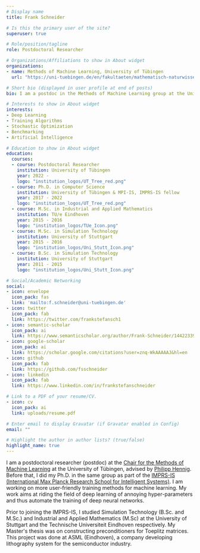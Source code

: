 ```yaml
---
# Display name
title: Frank Schneider

# Is this the primary user of the site?
superuser: true

# Role/position/tagline
role: Postdoctoral Researcher

# Organizations/Affiliations to show in About widget
organizations:
- name: Methods of Machine Learning, University of Tübingen
  url: "https://uni-tuebingen.de/en/fakultaeten/mathematisch-naturwissenschaftliche-fakultaet/fachbereiche/informatik/lehrstuehle/methods-of-machine-learning/start/"

# Short bio (displayed in user profile at end of posts)
bio: I am a postdoc in the Methods of Machine Learning group at the University of Tübingen working on training methods for deep learning.

# Interests to show in About widget
interests:
- Deep Learning
- Training Algorithms
- Stochastic Optimization
- Benchmarking
- Artificial Intelligence

# Education to show in About widget
education:
  courses:
  - course: Postdoctoral Researcher
    institution: University of Tübingen
    year: 2022 - 
    logo: "institution_logos/UT_Tree_red.png"
  - course: Ph.D. in Computer Science
    institution: University of Tübingen & MPI-IS, IMPRS-IS fellow
    year: 2017 - 2022
    logo: "institution_logos/UT_Tree_red.png"
  - course: M.Sc. in Industrial and Applied Mathematics
    institution: TU/e Eindhoven
    year: 2015 - 2016
    logo: "institution_logos/TUe_Icon.png"
  - course: M.Sc. in Simulation Technology
    institution: University of Stuttgart
    year: 2015 - 2016
    logo: "institution_logos/Uni_Stutt_Icon.png"
  - course: B.Sc. in Simulation Technology
    institution: University of Stuttgart
    year: 2011 - 2015
    logo: "institution_logos/Uni_Stutt_Icon.png"

# Social/Academic Networking
social:
- icon: envelope
  icon_pack: fas
  link: 'mailto:f.schneider@uni-tuebingen.de'
- icon: twitter
  icon_pack: fab
  link: https://twitter.com/frankstefansch1
- icon: semantic-scholar
  icon_pack: ai
  link: https://www.semanticscholar.org/author/Frank-Schneider/144223390
- icon: google-scholar
  icon_pack: ai
  link: https://scholar.google.com/citations?user=znq-WkAAAAAJ&hl=en
- icon: github
  icon_pack: fab
  link: https://github.com/fsschneider
- icon: linkedin
  icon_pack: fab
  link: https://www.linkedin.com/in/frankstefanschneider

# Link to a PDF of your resume/CV.
- icon: cv
  icon_pack: ai
  link: uploads/resume.pdf

# Enter email to display Gravatar (if Gravatar enabled in Config)
email: ""

# Highlight the author in author lists? (true/false)
highlight_name: true
---
```


I am a postdoctoral researcher (postdoc) at the [Chair for the Methods of Machine Learning](https://uni-tuebingen.de/en/faculties/faculty-of-science/departments/computer-science/lehrstuehle/methods-of-machine-learning/ "Methods of Machine Learning") at the University of Tübingen, advised by [Philipp Hennig](https://uni-tuebingen.de/en/fakultaeten/mathematisch-naturwissenschaftliche-fakultaet/fachbereiche/informatik/lehrstuehle/methoden-des-maschinellen-lernens/personen/philipp-hennig/). Before that, I did my Ph.D. in the same group as part of the [IMPRS-IS (International Max Planck Research School for Intelligent Systems)](http://imprs.is.mpg.de "IMPRS-IS"). I am working on more user-friendly training methods for machine learning. My work aims at riding the field of deep learning of annoying hyper-parameters and thus automate the training of deep neural networks.

Prior to joining the IMPRS-IS, I studied Simulation Technology (B.Sc. and M.Sc.) and Industrial and Applied Mathematics (M.Sc) at the University of Stuttgart and the Technische Universiteit Eindhoven respectively. My Master's thesis was on constructing preconditioners for Toeplitz matrices. This project was done at ASML (Eindhoven), a company developing lithography system for the semiconductor industry.
